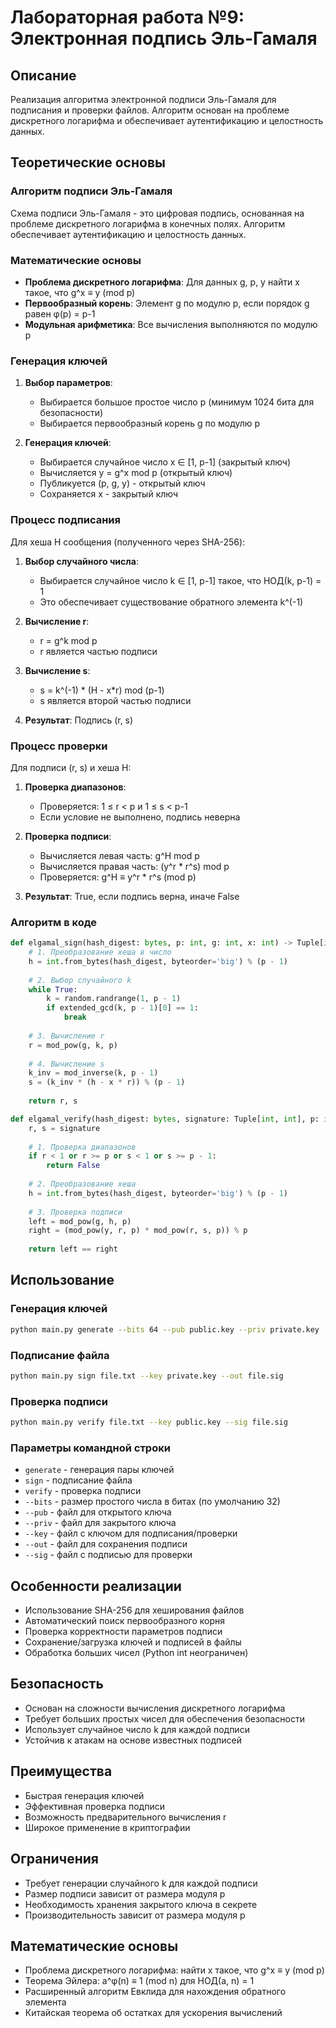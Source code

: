 # Лабораторная работа №9: Электронная подпись Эль-Гамаля

## Описание
Реализация алгоритма электронной подписи Эль-Гамаля для подписания и проверки файлов. Алгоритм основан на проблеме дискретного логарифма и обеспечивает аутентификацию и целостность данных.

## Теоретические основы

### Алгоритм подписи Эль-Гамаля
Схема подписи Эль-Гамаля - это цифровая подпись, основанная на проблеме дискретного логарифма в конечных полях. Алгоритм обеспечивает аутентификацию и целостность данных.

### Математические основы
- **Проблема дискретного логарифма**: Для данных g, p, y найти x такое, что g^x ≡ y (mod p)
- **Первообразный корень**: Элемент g по модулю p, если порядок g равен φ(p) = p-1
- **Модульная арифметика**: Все вычисления выполняются по модулю p

### Генерация ключей
1. **Выбор параметров**:
   - Выбирается большое простое число p (минимум 1024 бита для безопасности)
   - Выбирается первообразный корень g по модулю p
   
2. **Генерация ключей**:
   - Выбирается случайное число x ∈ [1, p-1] (закрытый ключ)
   - Вычисляется y = g^x mod p (открытый ключ)
   - Публикуется (p, g, y) - открытый ключ
   - Сохраняется x - закрытый ключ

### Процесс подписания
Для хеша H сообщения (полученного через SHA-256):

1. **Выбор случайного числа**:
   - Выбирается случайное число k ∈ [1, p-1] такое, что НОД(k, p-1) = 1
   - Это обеспечивает существование обратного элемента k^(-1)

2. **Вычисление r**:
   - r = g^k mod p
   - r является частью подписи

3. **Вычисление s**:
   - s = k^(-1) * (H - x*r) mod (p-1)
   - s является второй частью подписи

4. **Результат**: Подпись (r, s)

### Процесс проверки
Для подписи (r, s) и хеша H:

1. **Проверка диапазонов**:
   - Проверяется: 1 ≤ r < p и 1 ≤ s < p-1
   - Если условие не выполнено, подпись неверна

2. **Проверка подписи**:
   - Вычисляется левая часть: g^H mod p
   - Вычисляется правая часть: (y^r * r^s) mod p
   - Проверяется: g^H ≡ y^r * r^s (mod p)

3. **Результат**: True, если подпись верна, иначе False

### Алгоритм в коде
```python
def elgamal_sign(hash_digest: bytes, p: int, g: int, x: int) -> Tuple[int, int]:
    # 1. Преобразование хеша в число
    h = int.from_bytes(hash_digest, byteorder='big') % (p - 1)
    
    # 2. Выбор случайного k
    while True:
        k = random.randrange(1, p - 1)
        if extended_gcd(k, p - 1)[0] == 1:
            break
    
    # 3. Вычисление r
    r = mod_pow(g, k, p)
    
    # 4. Вычисление s
    k_inv = mod_inverse(k, p - 1)
    s = (k_inv * (h - x * r)) % (p - 1)
    
    return r, s

def elgamal_verify(hash_digest: bytes, signature: Tuple[int, int], p: int, g: int, y: int) -> bool:
    r, s = signature
    
    # 1. Проверка диапазонов
    if r < 1 or r >= p or s < 1 or s >= p - 1:
        return False
    
    # 2. Преобразование хеша
    h = int.from_bytes(hash_digest, byteorder='big') % (p - 1)
    
    # 3. Проверка подписи
    left = mod_pow(g, h, p)
    right = (mod_pow(y, r, p) * mod_pow(r, s, p)) % p
    
    return left == right
```

## Использование

### Генерация ключей
```bash
python main.py generate --bits 64 --pub public.key --priv private.key
```

### Подписание файла
```bash
python main.py sign file.txt --key private.key --out file.sig
```

### Проверка подписи
```bash
python main.py verify file.txt --key public.key --sig file.sig
```

### Параметры командной строки
- `generate` - генерация пары ключей
- `sign` - подписание файла
- `verify` - проверка подписи
- `--bits` - размер простого числа в битах (по умолчанию 32)
- `--pub` - файл для открытого ключа
- `--priv` - файл для закрытого ключа
- `--key` - файл с ключом для подписания/проверки
- `--out` - файл для сохранения подписи
- `--sig` - файл с подписью для проверки

## Особенности реализации
- Использование SHA-256 для хеширования файлов
- Автоматический поиск первообразного корня
- Проверка корректности параметров подписи
- Сохранение/загрузка ключей и подписей в файлы
- Обработка больших чисел (Python int неограничен)

## Безопасность
- Основан на сложности вычисления дискретного логарифма
- Требует больших простых чисел для обеспечения безопасности
- Использует случайное число k для каждой подписи
- Устойчив к атакам на основе известных подписей

## Преимущества
- Быстрая генерация ключей
- Эффективная проверка подписи
- Возможность предварительного вычисления r
- Широкое применение в криптографии

## Ограничения
- Требует генерации случайного k для каждой подписи
- Размер подписи зависит от размера модуля p
- Необходимость хранения закрытого ключа в секрете
- Производительность зависит от размера модуля p

## Математические основы
- Проблема дискретного логарифма: найти x такое, что g^x ≡ y (mod p)
- Теорема Эйлера: a^φ(n) ≡ 1 (mod n) для НОД(a, n) = 1
- Расширенный алгоритм Евклида для нахождения обратного элемента
- Китайская теорема об остатках для ускорения вычислений
